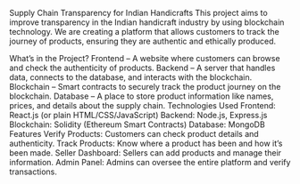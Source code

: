 Supply Chain Transparency for Indian Handicrafts
This project aims to improve transparency in the Indian handicraft industry by using blockchain technology. We are creating a platform that allows customers to track the journey of products, ensuring they are authentic and ethically produced.

What’s in the Project?
Frontend – A website where customers can browse and check the authenticity of products.
Backend – A server that handles data, connects to the database, and interacts with the blockchain.
Blockchain – Smart contracts to securely track the product journey on the blockchain.
Database – A place to store product information like names, prices, and details about the supply chain.
Technologies Used
Frontend: React.js (or plain HTML/CSS/JavaScript)
Backend: Node.js, Express.js
Blockchain: Solidity (Ethereum Smart Contracts)
Database: MongoDB
Features
Verify Products: Customers can check product details and authenticity.
Track Products: Know where a product has been and how it’s been made.
Seller Dashboard: Sellers can add products and manage their information.
Admin Panel: Admins can oversee the entire platform and verify transactions.
